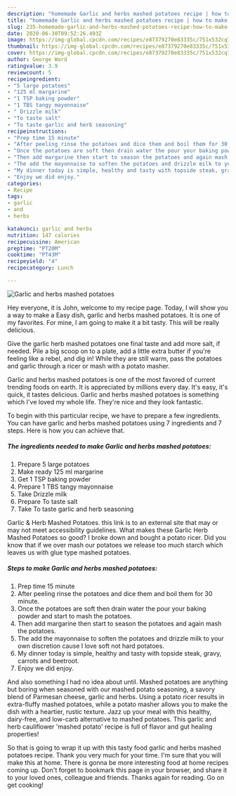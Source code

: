 ```yaml
---
description: "homemade Garlic and herbs mashed potatoes recipe | how to make healthy Garlic and herbs mashed potatoes"
title: "homemade Garlic and herbs mashed potatoes recipe | how to make healthy Garlic and herbs mashed potatoes"
slug: 235-homemade-garlic-and-herbs-mashed-potatoes-recipe-how-to-make-healthy-garlic-and-herbs-mashed-potatoes
date: 2020-06-30T09:52:26.493Z
image: https://img-global.cpcdn.com/recipes/e87379270e83335c/751x532cq70/garlic-and-herbs-mashed-potatoes-recipe-main-photo.jpg
thumbnail: https://img-global.cpcdn.com/recipes/e87379270e83335c/751x532cq70/garlic-and-herbs-mashed-potatoes-recipe-main-photo.jpg
cover: https://img-global.cpcdn.com/recipes/e87379270e83335c/751x532cq70/garlic-and-herbs-mashed-potatoes-recipe-main-photo.jpg
author: George Ward
ratingvalue: 3.9
reviewcount: 5
recipeingredient:
- "5 large potatoes"
- "125 ml margarine"
- "1 TSP baking powder"
- "1 TBS tangy mayonnaise"
- " Drizzle milk"
- "To taste salt"
- "To taste garlic and herb seasoning"
recipeinstructions:
- "Prep time 15 minute"
- "After peeling rinse the potatoes and dice them and boil them for 30 minute."
- "Once the potatoes are soft then drain water the pour your baking powder and start to mash the potatoes."
- "Then add margarine then start to season the potatoes and again mash the potatoes."
- "The add the mayonnaise to soften the potatoes and drizzle milk to your own discretion cause I love soft not hard potatoes."
- "My dinner today is simple, healthy and tasty with topside steak, gravy, carrots and beetroot."
- "Enjoy we did enjoy."
categories:
- Recipe
tags:
- garlic
- and
- herbs

katakunci: garlic and herbs 
nutrition: 147 calories
recipecuisine: American
preptime: "PT20M"
cooktime: "PT43M"
recipeyield: "4"
recipecategory: Lunch

---
```



![Garlic and herbs mashed potatoes](https://img-global.cpcdn.com/recipes/e87379270e83335c/751x532cq70/garlic-and-herbs-mashed-potatoes-recipe-main-photo.jpg)

Hey everyone, it is John, welcome to my recipe page. Today, I will show you a way to make a Easy dish, garlic and herbs mashed potatoes. It is one of my favorites. For mine, I am going to make it a bit tasty. This will be really delicious.

Give the garlic herb mashed potatoes one final taste and add more salt, if needed. Pile a big scoop on to a plate, add a little extra butter if you&#39;re feeling like a rebel, and dig in! While they are still warm, pass the potatoes and garlic through a ricer or mash with a potato masher.

Garlic and herbs mashed potatoes is one of the most favored of current trending foods on earth. It is appreciated by millions every day. It's easy, it's quick, it tastes delicious. Garlic and herbs mashed potatoes is something which I've loved my whole life. They're nice and they look fantastic.


To begin with this particular recipe, we have to prepare a few ingredients. You can have garlic and herbs mashed potatoes using 7 ingredients and 7 steps. Here is how you can achieve that.

<!--inarticleads1-->

##### The ingredients needed to make Garlic and herbs mashed potatoes:

1. Prepare 5 large potatoes
1. Make ready 125 ml margarine
1. Get 1 TSP baking powder
1. Prepare 1 TBS tangy mayonnaise
1. Take  Drizzle milk
1. Prepare To taste salt
1. Take To taste garlic and herb seasoning


Garlic &amp; Herb Mashed Potatoes. this link is to an external site that may or may not meet accessibility guidelines. What makes these Garlic Herb Mashed Potatoes so good? I broke down and bought a potato ricer. Did you know that if we over mash our potatoes we release too much starch which leaves us with glue type mashed potatoes. 

<!--inarticleads2-->

##### Steps to make Garlic and herbs mashed potatoes:

1. Prep time 15 minute
1. After peeling rinse the potatoes and dice them and boil them for 30 minute.
1. Once the potatoes are soft then drain water the pour your baking powder and start to mash the potatoes.
1. Then add margarine then start to season the potatoes and again mash the potatoes.
1. The add the mayonnaise to soften the potatoes and drizzle milk to your own discretion cause I love soft not hard potatoes.
1. My dinner today is simple, healthy and tasty with topside steak, gravy, carrots and beetroot.
1. Enjoy we did enjoy.


And also something I had no idea about until. Mashed potatoes are anything but boring when seasoned with our mashed potato seasoning, a savory blend of Parmesan cheese, garlic and herbs. Using a potato ricer results in extra-fluffy mashed potatoes, while a potato masher allows you to make the dish with a heartier, rustic texture. Jazz up your meal with this healthy, dairy-free, and low-carb alternative to mashed potatoes. This garlic and herb cauliflower &#39;mashed potato&#39; recipe is full of flavor and gut healing properties! 

So that is going to wrap it up with this tasty food garlic and herbs mashed potatoes recipe. Thank you very much for your time. I'm sure that you will make this at home. There is gonna be more interesting food at home recipes coming up. Don't forget to bookmark this page in your browser, and share it to your loved ones, colleague and friends. Thanks again for reading. Go on get cooking!
